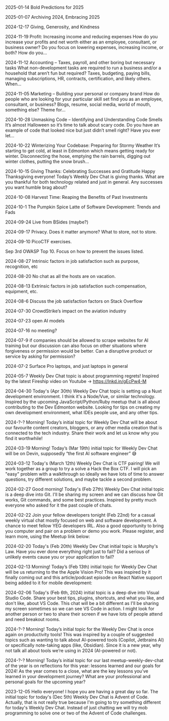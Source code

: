 2025-01-14
Bold Predictions for 2025 

2025-01-07
Archiving 2024, Embracing 2025 

2024-12-17
Giving, Generosity, and Kindness 

2024-11-19
Profit: Increasing income and reducing expenses
How do you increase your profits and net worth either as an employee, consultant, or business owner? Do you focus on lowering expenses, increasing income, or both? How do you… 

2024-11-12
Accounting – Taxes, payroll, and other boring but necessary tasks
What non-development tasks are required to run a business and/or a household that aren’t fun but required?  Taxes, budgeting, paying bills, managing subscriptions, HR, contracts, certification, and likely others.  When… 

2024-11-05
Marketing – Building your personal or company brand
How do people who are looking for your particular skill set find you as an employee, consultant, or business?  Blogs, resume, social media, world of mouth, something else? Theme for… 

2024-10-28
Unmasking Code – Identifying and Understanding Code Smells
It’s almost Halloween so it’s time to talk about scary code. Do you have an example of code that looked nice but just didn’t smell right? Have you ever let… 

2024-10-22
Winterizing Your Codebase: Preparing for Stormy Weather
It’s starting to get cold, at least in Edmonton which means getting ready for winter. Disconnecting the hose, emptying the rain barrels, digging out winter clothes, putting the snow brush… 

2024-10-15
Giving Thanks: Celebrating Successes and Gratitude
Happy Thanksgiving everyone!  Today’s Weekly Dev Chat is giving thanks.  What are you thankful for both technology related and just in general.  Any successes you want humble brag about?

2024-10-08
Harvest Time: Reaping the Benefits of Past Investments

2024-10-1
The Pumpkin Spice Latte of Software Development: Trends and Fads

2024-09-24
Live from BSides (maybe?)

2024-09-17
Privacy. Does it matter anymore? What to store, not to store.

2024-09-10
PicoCTF exercises.

Sep 3rd
OWASP Top 10. Focus on how to prevent the issues listed.

2024-08-27
Intrinsic factors in job satisfaction such as purpose, recognition, etc

2024-08-20
No chat as all the hosts are on vacation.

2024-08-13
Extrinsic factors in job satisfaction such compensation, equipment, etc.

2024-08-6
Discuss the job satisfaction factors on Stack Overflow

2024-07-30
CrowdStrike’s impact on the aviation industry

2024-07-23
open AI models

2024-07-16
no meeting?

2024-07-9
if companies should be allowed to scrape websites for AI training but our discussion can also focus on other situations where forgiveness or permission would be better. Can a disruptive product or service by asking for permission?

2024-07-2
Surface Pro laptops, and just laptops in general

2024-05-7
Weekly Dev Chat topic is about programming regrets! Inspired by the latest Fireship video on Youtube -> https://lnkd.in/gEcPw4-M

2024-04-30
Today's (Apr 30th) Weekly Dev Chat topic is setting up a Nuxt development environment. I think it's a Node/Vue, or similar technology. Inspired by the upcoming JavaScript/Python/Ruby meetup that is all about contributing to the Dev Edmonton website. Looking for tips on creating my own development environment, what IDEs people use, and any other tips.

2024-?-?
Morning! Today’s initial topic for Weekly Dev Chat will be about our favourite content creators, bloggers, or any other media creation that is connected to the tech industry. Share their work and let us know why you find it worthwhile!

2024-03-19
Morning! Today’s (Mar 19th) initial topic for Weekly Dev Chat will be on Devin, supposedly “the first AI software engineer” 😅

2024-03-12
Today's (March 12th) Weekly Dev Chat is CTF pairing! We will work together as a group to try a solve a Hack the Box CTF. I will pick an "easy" problem with a walkthrough so ideally we have lots of time to answer questions, try different solutions, and maybe tackle a second problem.

2024-02-27
Good morning! Today's (Feb 27th) Weekly Dev Chat initial topic is a deep dive into Git. I'll be sharing my screen and we can discuss how Git works, Git commands, and some best practices. Inspired by pretty much everyone who asked for it the past couple of chats.

2024-02-22
Join your fellow developers tonight (Feb 22nd) for a casual weekly virtual chat mostly focused on web and software development. A chance to meet fellow YEG developers IRL. Also a good opportunity to bring you computer and pair on a problem or demo you work. Please register, and learn more, using the Meetup link below:

2024-02-20
Today's (Feb 20th) Weekly Dev Chat initial topic is Murphy's Law. Have you ever done everything right just to fail? Did a serious of unlikely events cause you or your application to fail?

2024-02-13
Morning! Today’s (Feb 13th) initial topic for Weekly Dev Chat will be us returning to the the Apple Vision Pro! This was inspired by it finally coming out and this article/podcast episode on React Native support being added to it for mobile development: 


2024-02-06
Today's (Feb 6th, 2024) initial topic is a deep dive into Visual Studio Code. Share your best tips, plugins, shortcuts, and what you like, and don't like, about VS Code. This chat will be a bit different as I'll be sharing my screen sometimes so we can see VS Code in action. I might look for another person or two to share their screen if we have lots of people attend and need breakout rooms.

2024-?-?
Morning! Today’s initial topic for the Weekly Dev Chat is once again on productivity tools! This was inspired by a couple of suggested topics such as wanting to talk about AI-powered tools (Copilot, Jetbrains AI) or specifically note-taking apps (like, Obsidian). Since it is a new year, why not talk all about tools we’re using in 2024 (AI-powered or not).

2024-?-?
Morning! Today’s initial topic for our last meetup-weekly-dev-chat of the year is on reflections for this year: lessons learned and our goals for 2024! As the year comes to a close, what are the key lessons you’ve learned in your development journey? What are your professional and personal goals for the upcoming year?

2023-12-05
Hello everyone! I hope you are having a great day so far. The initial topic for today's (Dec 5th) Weekly Dev Chat is Advent of Code. Actually, that is not really true because I'm going to try something different for today's Weekly Dev Chat. Instead of just chatting we will try mob programming to solve one or two of the Advent of Code challenges.